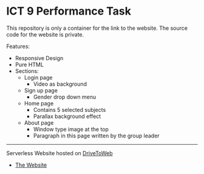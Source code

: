# ICT 9 Performance Task
This repository is only a container for the link to the website.
The source code for the website is private.

Features:
- Responsive Design
- Pure HTML
- Sections:
  - Login page
    - Video as background
  - Sign up page
    - Gender drop down menu
  - Home page
    - Contains 5 selected subjects
    - Parallax background effect
  - About page
    - Window type image at the top
    - Paragraph in this page written by the group leader
---
Serverless Website hosted on [DriveToWeb](https://www.drv.tw) <br>
- [The Website](https://0gzzh66ccmozxpithyhlna.on.drv.tw/ICT_PETA/Login.html)
